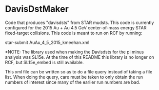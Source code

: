 # DavisDstMaker
Code that produces "davisdsts" from STAR mudsts. This code is currently configured for the 2015 Au + Au 4.5 GeV center-of-mass energy STAR fixed-target collisions. This code is meant to run on RCF by running:

star-submit AuAu_4_5_2015_kmeehan.xml

*NOTE: The library used when making the Davisdsts for the pi minus analysis was SL15e. At the time of this README this library is no longer on RCF, but SL15e_embed is still available. 

This xml file can be written so as to do a file query instead of taking a file list. When doing the query, care must be taken to only obtain the run numbers of interest since many of the earlier run numbers are bad. 
